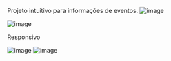 Projeto intuitivo para informações de eventos. 
![image](https://github.com/Gabronx/MOSHROOMSESH/assets/102370008/263cf3bb-f6c9-4159-9117-13d653708390)

![image](https://github.com/Gabronx/MOSHROOMSESH/assets/102370008/fd756461-1112-45cd-aab8-4cb53de9f1fe)

Responsivo

![image](https://github.com/Gabronx/MOSHROOMSESH/assets/102370008/f0b4f626-4039-463e-bdbb-03e2ecd45ec6) ![image](https://github.com/Gabronx/MOSHROOMSESH/assets/102370008/0b3844a2-0473-4e09-9314-5d29ae9cf440)

